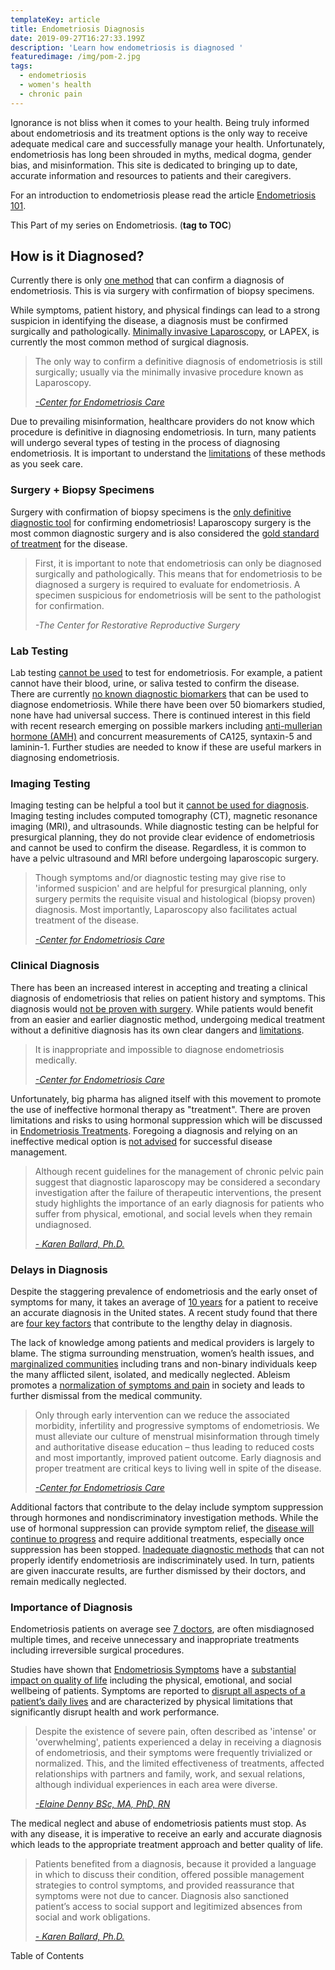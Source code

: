 ```yaml
---
templateKey: article
title: Endometriosis Diagnosis
date: 2019-09-27T16:27:33.199Z
description: 'Learn how endometriosis is diagnosed '
featuredimage: /img/pom-2.jpg
tags:
  - endometriosis
  - women's health
  - chronic pain
---
```

Ignorance is not bliss when it comes to your health. Being truly informed about endometriosis and its treatment options is the only way to receive adequate medical care and successfully manage your health. Unfortunately, endometriosis has long been shrouded in myths, medical dogma, gender bias, and misinformation. This site is dedicated to bringing up to date, accurate information and resources to patients and their caregivers.

For an introduction to endometriosis please read the article [Endometriosis 101](/articles/2019-08-21-endometriosis/).

This Part of my series on Endometriosis. (**tag to TOC**)

<h2>How is it Diagnosed?</h2>

Currently there is only <a href="http://centerforendo.com/endometriosis-understanding-a-complex-disease" target="_blank" rel="noopener noreferrer">one method</a> that can confirm a diagnosis of endometriosis. This is via surgery with confirmation of biopsy specimens. 

While symptoms, patient history, and physical findings can lead to a strong suspicion in identifying the disease, a diagnosis must be confirmed surgically and pathologically. <a href="http://endopaedia.info/diagnosis12.html" target="_blank" rel="noopener noreferrer">Minimally invasive Laparoscopy</a>, or LAPEX, is currently the most common method of surgical diagnosis.

<blockquote class=”blockquote”>The only way to confirm a definitive diagnosis of endometriosis is still surgically; usually via the minimally invasive procedure known as Laparoscopy.

<cite><a href="http://centerforendo.com/endometriosis-understanding-a-complex-disease" target="_blank" rel="noopener noreferrer">-Center for Endometriosis Care</a></cite>

</blockquote>

Due to prevailing misinformation, healthcare providers  do not know which procedure is definitive in diagnosing endometriosis. In turn, many patients will undergo several types of testing in the process of diagnosing endometriosis.  It is important to understand the <a href="https://www.endofound.org/endometriosis" target="_blank" rel="noopener noreferrer">limitations</a> of these methods as you seek care.

<h3>Surgery + Biopsy Specimens</h3>

Surgery with confirmation of biopsy specimens is the <a href="http://centerforendo.com/endometriosis-understanding-a-complex-disease" target="_blank" rel="noopener noreferrer">only definitive diagnostic tool</a> for confirming endometriosis! Laparoscopy surgery is the most common diagnostic surgery and is also considered the <a href="https://womenssurgerycentertn.com/122/endometriosis-surgery" target="_blank" rel="noopener noreferrer">gold standard of treatment</a> for the disease.

<blockquote class="blockquote">First, it is important to note that endometriosis can only be diagnosed surgically and pathologically. This means that for endometriosis to be diagnosed a surgery is required to evaluate for endometriosis. A specimen suspicious for endometriosis will be sent to the pathologist for confirmation.

<cite><a href="https://www.thecrrs.com/endometriosis-excision-surgery/" target="_blank" rel="noopener noreferrer"></a>-The Center  for Restorative Reproductive Surgery</cite>

</blockquote>

<h3>Lab Testing</h3>

Lab testing <a href="https://www.endofound.org/endometriosis" target="_blank" rel="noopener noreferrer">cannot be used</a>  to test for endometriosis. For example, a patient cannot have their blood, urine, or saliva tested to confirm the disease. There are currently <a href="http://centerforendo.com/endometriosis-understanding-a-complex-disease" target="_blank" rel="noopener noreferrer">no known diagnostic biomarkers</a> that can be used to diagnose endometriosis. While there have been over 50 biomarkers studied, none have had universal success. There is continued interest in this field with recent research emerging on possible markers including <a href="https://www.endofound.org/endometriosis" target="_blank" rel="noopener noreferrer">anti-mullerian hormone (AMH)</a>  and concurrent measurements of CA125, syntaxin-5 and laminin-1. Further studies are needed to know if these are useful markers in diagnosing endometriosis. 

<h3>Imaging Testing</h3>

Imaging testing can be helpful a tool but it <a href="https://www.endofound.org/endometriosis" target="_blank" rel="noopener noreferrer">cannot be used for diagnosis</a>. Imaging testing includes computed tomography (CT), magnetic resonance imaging (MRI), and ultrasounds. While diagnostic testing can be helpful for presurgical planning, they do not provide clear evidence of endometriosis and cannot be used to confirm the disease. Regardless, it is common to have a pelvic ultrasound and MRI before undergoing laparoscopic surgery. 

<blockquote class=”blockquote”>Though symptoms and/or diagnostic testing may give rise to 'informed suspicion' and are helpful for presurgical planning, only surgery permits the requisite visual and histological (biopsy proven) diagnosis. Most importantly, Laparoscopy also facilitates actual treatment of the disease.  

<cite><a href="http://centerforendo.com/endometriosis-understanding-a-complex-disease" target="_blank" rel="noopener noreferrer">-Center for Endometriosis Care</a></cite>

</blockquote>

<h3>Clinical Diagnosis</h3>

There has been an increased interest in accepting and treating a clinical diagnosis of endometriosis that relies on patient history and symptoms. This diagnosis would <a href="http://centerforendo.com/endometriosis-understanding-a-complex-disease" target="_blank" rel="noopener noreferrer">not be proven with surgery</a>. While patients would benefit from an easier and earlier diagnostic method, undergoing medical treatment without a definitive diagnosis has its own clear dangers and <a href="https://www.ncbi.nlm.nih.gov/pubmed/17070183?dopt=AbstractPlus" target="_blank" rel="noopener noreferrer">limitations</a>. 

<blockquote class=”blockquote”>It is inappropriate  and impossible  to diagnose endometriosis medically. 

<cite><a href="http://centerforendo.com/endometriosis-understanding-a-complex-disease" target="_blank" rel="noopener noreferrer">-Center for Endometriosis Care</a></cite>

</blockquote>

Unfortunately, big pharma has aligned itself with this movement to promote the use of ineffective hormonal therapy as "treatment". There are proven limitations and risks to using hormonal suppression which will be discussed in 
[Endometriosis Treatments](/articles/2019-09-28-endometriosis-treatment/).
Foregoing a diagnosis and relying on an ineffective medical option is <a href="https://www.ncbi.nlm.nih.gov/pubmed/17070183?dopt=AbstractPlus" target="_blank" rel="noopener noreferrer">not advised</a> for successful disease management.

<blockquote class=”blockquote”>Although recent guidelines for the management of chronic pelvic pain suggest that diagnostic laparoscopy may be considered a secondary investigation after the failure of therapeutic interventions, the present study highlights the importance of an early diagnosis for patients who suffer from physical, emotional, and social levels when they remain undiagnosed.   

<cite><a href="https://www.ncbi.nlm.nih.gov/pubmed/17070183?dopt=AbstractPlus" target="_blank" rel="noopener noreferrer">- Karen Ballard, Ph.D.</a></cite>

</blockquote>

<h3>Delays in Diagnosis</h3>

Despite the staggering prevalence of endometriosis and the early onset of symptoms for many, it takes an average of <a href="https://www.ncbi.nlm.nih.gov/pubmed/8671344" target="_blank" rel="noopener noreferrer">10 years</a> for a patient to receive an accurate diagnosis in the United states. A recent study found that there are <a href="https://www.ncbi.nlm.nih.gov/pubmed/17070183?dopt=AbstractPlus" target="_blank" rel="noopener noreferrer">four key factors</a> that contribute to the lengthy delay in diagnosis.

The lack of knowledge among patients and medical providers is largely to blame. The stigma surrounding menstruation, women’s health issues, and <a href="http://centerforendo.com/endometriosis-understanding-a-complex-disease" target="_blank" rel="noopener noreferrer">marginalized communities</a> including trans and non-binary individuals keep the many afflicted silent, isolated, and medically neglected. Ableism promotes a <a href="https://www.ncbi.nlm.nih.gov/pubmed/17070183?dopt=AbstractPlus" target="_blank" rel="noopener noreferrer">normalization of symptoms and pain</a> in society and leads to further dismissal from the medical community.

<blockquote class=”blockquote”>Only through early intervention can we reduce the associated morbidity, infertility and progressive symptoms of endometriosis.  We must alleviate our culture of menstrual misinformation through timely and authoritative disease education – thus leading to reduced costs and most importantly, improved patient outcome.  Early diagnosis and proper treatment are critical keys to living well in spite of the disease. 

<cite><a href="http://centerforendo.com/endometriosis-understanding-a-complex-disease" target="_blank" rel="noopener noreferrer">-Center for Endometriosis Care</a></cite>

</blockquote>

Additional factors that contribute to the delay include symptom suppression through hormones and nondiscriminatory investigation methods. While the use of hormonal suppression can provide symptom relief, the <a href="https://www.jmig.org/article/S1553-4650(16)30047-4/abstract" target="_blank" rel="noopener noreferrer">disease will continue to progress</a> and require additional treatments, especially once suppression has been stopped. <a href="https://endometriosis.org/news/research/why-the-diagnostic-delay/" target="_blank" rel="noopener noreferrer">Inadequate diagnostic methods</a> that can not properly identify endometriosis are indiscriminately used. In turn, patients are given inaccurate results, are further dismissed by their doctors, and remain medically neglected.

<h3>Importance of Diagnosis</h3>

Endometriosis patients on average see <a href="https://swhr.org/experts-identify-challenges-in-endometriosis-research-and-patient-care/" target="_blank" rel="noopener noreferrer">7 doctors</a>, are often misdiagnosed multiple times, and receive unnecessary and inappropriate treatments including irreversible surgical procedures. 

Studies have shown that [Endometriosis Symptoms](/articles/2019-09-22-endometriosis-symptoms/) have a <a href="https://www.ncbi.nlm.nih.gov/pubmed/15154905/" target="_blank" rel="noopener noreferrer">substantial impact on quality of life</a> including the physical, emotional, and social wellbeing of patients. Symptoms are reported to <a href="https://www.ncbi.nlm.nih.gov/pmc/articles/PMC2860000/" target="_blank" rel="noopener noreferrer">disrupt all aspects of a patient’s daily lives</a> and are characterized by physical limitations that significantly disrupt health and work performance.

<blockquote class=”blockquote”>Despite the existence of severe pain, often described as 'intense' or 'overwhelming', patients experienced a delay in receiving a diagnosis of endometriosis, and their symptoms were frequently trivialized or normalized. This, and the limited effectiveness of treatments, affected relationships with partners and family, work, and sexual relations, although individual experiences in each area were diverse.

<cite><a href="https://www.ncbi.nlm.nih.gov/pubmed/15154905/" target="_blank" rel="noopener noreferrer">-Elaine Denny BSc, MA, PhD, RN</a></cite>

</blockquote>

The medical neglect and abuse of endometriosis patients must stop. As with any disease, it is imperative to receive an early and accurate diagnosis which leads to the appropriate treatment approach and better quality of life. 

<blockquote class=”blockquote”>Patients benefited from a diagnosis, because it provided a language in which to discuss their condition, offered possible management strategies to control symptoms, and provided reassurance that symptoms were not due to cancer. Diagnosis also sanctioned patient’s access to social support and legitimized absences from social and work obligations.  

<cite><a href="https://www.ncbi.nlm.nih.gov/pubmed/17070183?dopt=AbstractPlus" target="_blank" rel="noopener noreferrer">- Karen Ballard, Ph.D.</a></cite>

</blockquote>

Table of Contents

